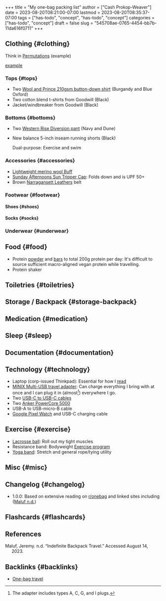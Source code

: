 +++
title = "My one-bag packing list"
author = ["Cash Prokop-Weaver"]
date = 2023-08-20T08:21:00-07:00
lastmod = 2023-08-20T08:35:37-07:00
tags = ["has-todo", "concept", "has-todo", "concept"]
categories = ["has-todo", "concept"]
draft = false
slug = "545708ae-0765-4454-bb7b-11da616f0711"
+++

## Clothing {#clothing}

Think in [Permutations](http://www.google.com) (example)

[example](/ox-hugo/2023-08-20_08-33-51_9d8tx43oba3b1.jpg)


### Tops {#tops}

-   Two [Wool and Prince 210gsm button-down shirt](http://www.google.com) (Burgandy and Blue Oxford)
-   Two cotton blend t-shirts from Goodwill (Black)
-   Jacket/windbreaker from Goodwill (Black)


### Bottoms {#bottoms}

-   Two [Western Rise Diversion pant](http://www.google.com) (Navy and Dune)
-   New balance 5-inch inseam running shorts (Black)

    Dual-purpose: Exercise and swim


### Accessories {#accessories}

-   [Lightweight merino wool Buff](https://amazon.com/dp/B009VU2TQI)
-   [Sunday Afternoons Sun Tripper Cap](https://amazon.com/dp/B006WWFWLM): Folds down and is UPF 50+
-   Brown [Narragansett Leathers](https://www.narragansettleathers.com/) belt


### Footwear {#footwear}


#### Shoes {#shoes}


#### Socks {#socks}


### Underwear {#underwear}


## Food {#food}

-   Protein [powder](https://us.myprotein.com/sports-nutrition/pea-protein-isolate/10852589.html) and [bars](https://us.misfits.health/collections/protein-bars) to total 200g protein per day: It's difficult to source sufficient macro-aligned vegan protein while travelling.
-   Protein shaker


## Toiletries {#toiletries}


## Storage / Backpack {#storage-backpack}


## Medication {#medication}


## Sleep {#sleep}


## Documentation {#documentation}


## Technology {#technology}

-   Laptop (corp-issued Thinkpad): Essential for how I [read](http://www.google.com)
-   [MINIX Multi-USB travel adapter](https://amazon.com/dp/B09P13D2H1): Can charge everything I bring with at once and I can plug it in (almost[^fn:1]) everywhere I go.
-   Two [USB-C to USB-C cables](https://amazon.com/dp/B08PVPTNZL)
-   Two [Anker PowerCore 5000](https://amazon.com/dp/B01CU1EC6Y)
-   USB-A to USB-micro-B cable
-   [Google Pixel Watch](https://amazon.com/dp/B0BDSGHVMW) and USB-C charging cable


## Exercise {#exercise}

-   [Lacrosse ball](https://amazon.com/dp/B079PVQNT3): Roll out my tight muscles
-   Resistance band: Bodyweight [Exercise program](http://www.google.com)
-   [Yoga band](https://amazon.com/dp/B071DG9VX4): Stretch and general rope/tying utility


## Misc {#misc}


## Changelog {#changelog}

-   1.0.0: Based on extensive reading on [r/onebag](http://reddit.com/r/onebag) and linked sites including (<a href="#citeproc_bib_item_1">Maluf n.d.</a>)


## Flashcards {#flashcards}

## References

<style>.csl-entry{text-indent: -1.5em; margin-left: 1.5em;}</style><div class="csl-bib-body">
  <div class="csl-entry"><a id="citeproc_bib_item_1"></a>Maluf, Jeremy. n.d. “Indefinite Backpack Travel.” Accessed August 14, 2023.</div>
</div>


## Backlinks {#backlinks}

-   [One-bag travel](http://www.google.com)

[^fn:1]: The adapter includes types A, C, G, and I plugs.
